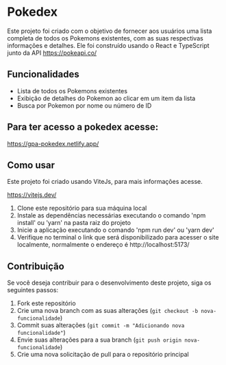 # Pokedex

Este projeto foi criado com o objetivo de fornecer aos usuários uma lista completa de todos os Pokemons existentes, com as suas respectivas informações e detalhes. Ele foi construído usando o React e TypeScript junto da API https://pokeapi.co/

## Funcionalidades
- Lista de todos os Pokemons existentes
- Exibição de detalhes do Pokemon ao clicar em um item da lista
- Busca por Pokemon por nome ou número de ID

## Para ter acesso a pokedex acesse:

https://gpa-pokedex.netlify.app/

## Como usar

Este projeto foi criado usando ViteJs, para mais informações acesse.

https://vitejs.dev/

1. Clone este repositório para sua máquina local
2. Instale as dependências necessárias executando o comando 'npm install' ou 'yarn' na pasta raiz do projeto
3. Inicie a aplicação executando o comando 'npm run dev' ou 'yarn dev'
4. Verifique no terminal o link que será disponibilizado para acesser o site localmente, normalmente o endereço é http://localhost:5173/

## Contribuição
Se você deseja contribuir para o desenvolvimento deste projeto, siga os seguintes passos:
1. Fork este repositório
2. Crie uma nova branch com as suas alterações (`git checkout -b nova-funcionalidade`)
3. Commit suas alterações (`git commit -m "Adicionando nova funcionalidade"`)
4. Envie suas alterações para a sua branch (`git push origin nova-funcionalidade`)
5. Crie uma nova solicitação de pull para o repositório principal
